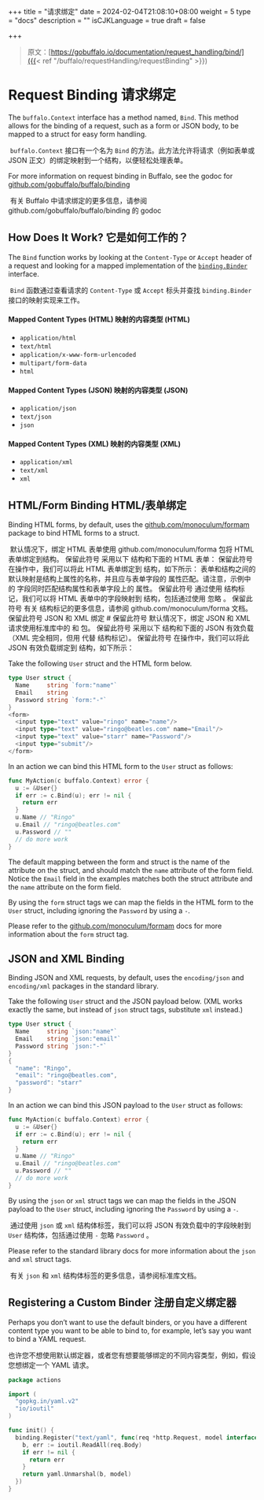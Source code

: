 +++
title = "请求绑定"
date = 2024-02-04T21:08:10+08:00
weight = 5
type = "docs"
description = ""
isCJKLanguage = true
draft = false

+++

> 原文：[https://gobuffalo.io/documentation/request_handling/bind/]({{< ref "/buffalo/requestHandling/requestBinding" >}})

# Request Binding 请求绑定 

The `buffalo.Context` interface has a method named, `Bind`. This method allows for the binding of a request, such as a form or JSON body, to be mapped to a struct for easy form handling.

​	 `buffalo.Context` 接口有一个名为 `Bind` 的方法。此方法允许将请求（例如表单或 JSON 正文）的绑定映射到一个结构，以便轻松处理表单。

For more information on request binding in Buffalo, see the godoc for [github.com/gobuffalo/buffalo/binding](https://godoc.org/github.com/gobuffalo/buffalo/binding)

​	有关 Buffalo 中请求绑定的更多信息，请参阅 github.com/gobuffalo/buffalo/binding 的 godoc

## How Does It Work? 它是如何工作的？ 

The `Bind` function works by looking at the `Content-Type` or `Accept` header of a request and looking for a mapped implementation of the [`binding.Binder`](https://godoc.org/github.com/gobuffalo/buffalo/binding#Binder) interface.

​	 `Bind` 函数通过查看请求的 `Content-Type` 或 `Accept` 标头并查找 `binding.Binder` 接口的映射实现来工作。

#### Mapped Content Types (HTML) 映射的内容类型 (HTML) 

- `application/html`
- `text/html`
- `application/x-www-form-urlencoded`
- `multipart/form-data`
- `html`

#### Mapped Content Types (JSON) 映射的内容类型 (JSON) 

- `application/json`
- `text/json`
- `json`

#### Mapped Content Types (XML) 映射的内容类型 (XML) 

- `application/xml`
- `text/xml`
- `xml`

## HTML/Form Binding HTML/表单绑定 

Binding HTML forms, by default, uses the [github.com/monoculum/formam](https://github.com/monoculum/formam) package to bind HTML forms to a struct.

​	默认情况下，绑定 HTML 表单使用 github.com/monoculum/forma 包将 HTML 表单绑定到结构。 保留此符号 采用以下 结构和下面的 HTML 表单： 保留此符号 在操作中，我们可以将此 HTML 表单绑定到 结构，如下所示： 表单和结构之间的默认映射是结构上属性的名称，并且应与表单字段的 属性匹配。请注意，示例中的 字段同时匹配结构属性和表单字段上的 属性。 保留此符号 通过使用 结构标记，我们可以将 HTML 表单中的字段映射到 结构，包括通过使用 忽略 。 保留此符号 有关 结构标记的更多信息，请参阅 github.com/monoculum/forma 文档。 保留此符号 JSON 和 XML 绑定 # 保留此符号 默认情况下，绑定 JSON 和 XML 请求使用标准库中的 和 包。 保留此符号 采用以下 结构和下面的 JSON 有效负载（XML 完全相同，但用 代替 结构标记）。 保留此符号 在操作中，我们可以将此 JSON 有效负载绑定到 结构，如下所示：

Take the following `User` struct and the HTML form below.

```go
type User struct {
  Name     string `form:"name"`
  Email    string
  Password string `form:"-"`
}
<form>
  <input type="text" value="ringo" name="name"/>
  <input type="text" value="ringo@beatles.com" name="Email"/>
  <input type="text" value="starr" name="Password"/>
  <input type="submit"/>
</form>
```

In an action we can bind this HTML form to the `User` struct as follows:

```go
func MyAction(c buffalo.Context) error {
  u := &User{}
  if err := c.Bind(u); err != nil {
    return err
  }
  u.Name // "Ringo"
  u.Email // "ringo@beatles.com"
  u.Password // ""
  // do more work
}
```

The default mapping between the form and struct is the name of the attribute on the struct, and should match the `name` attribute of the form field. Notice the `Email` field in the examples matches both the struct attribute and the `name` attribute on the form field.

By using the `form` struct tags we can map the fields in the HTML form to the `User` struct, including ignoring the `Password` by using a `-`.

Please refer to the [github.com/monoculum/formam](https://github.com/monoculum/formam) docs for more information about the `form` struct tag.

## JSON and XML Binding

Binding JSON and XML requests, by default, uses the `encoding/json` and `encoding/xml` packages in the standard library.

Take the following `User` struct and the JSON payload below. (XML works exactly the same, but instead of `json` struct tags, substitute `xml` instead.)

```go
type User struct {
  Name     string `json:"name"`
  Email    string `json:"email"`
  Password string `json:"-"`
}
{
  "name": "Ringo",
  "email": "ringo@beatles.com",
  "password": "starr"
}
```

In an action we can bind this JSON payload to the `User` struct as follows:

```go
func MyAction(c buffalo.Context) error {
  u := &User{}
  if err := c.Bind(u); err != nil {
    return err
  }
  u.Name // "Ringo"
  u.Email // "ringo@beatles.com"
  u.Password // ""
  // do more work
}
```

By using the `json` or `xml` struct tags we can map the fields in the JSON payload to the `User` struct, including ignoring the `Password` by using a `-`.

​	通过使用 `json` 或 `xml` 结构体标签，我们可以将 JSON 有效负载中的字段映射到 `User` 结构体，包括通过使用 `-` 忽略 `Password` 。

Please refer to the standard library docs for more information about the `json` and `xml` struct tags.

​	有关 `json` 和 `xml` 结构体标签的更多信息，请参阅标准库文档。

## Registering a Custom Binder 注册自定义绑定器 

Perhaps you don’t want to use the default binders, or you have a different content type you want to be able to bind to, for example, let’s say you want to bind a YAML request.

​	也许您不想使用默认绑定器，或者您有想要能够绑定的不同内容类型，例如，假设您想绑定一个 YAML 请求。

```go
package actions

import (
  "gopkg.in/yaml.v2"
  "io/ioutil"
)

func init() {
  binding.Register("text/yaml", func(req *http.Request, model interface{}) error {
    b, err := ioutil.ReadAll(req.Body)
    if err != nil {
      return err
    }
    return yaml.Unmarshal(b, model)
  })
}
```
